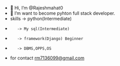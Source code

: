 - 👋 Hi, I’m @Rajeshmahat0
- 👀 I’m want to become pyhton full stack developer.
- skills -> python(Intermediate)
-        -> My sql(Intermediate)
-        -> framework(Django) Beginner
-        -> DBMS,OPPS,OS
- for contact rm7136099@gmail.com


<!---
Rajeshmahat0/Rajeshmahat0 is a ✨ special ✨ repository because its `README.md` (this file) appears on your GitHub profile.
You can click the Preview link to take a look at your changes.
--->
